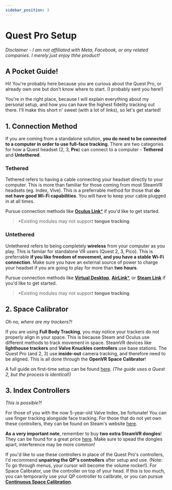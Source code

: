 ```yaml
---
sidebar_position: 3
---
```


# Quest Pro Setup

*Disclaimer - I am not affiliated with Meta, Facebook, or any related companies. I merely just enjoy thhe product!*

## A Pocket Guide!

Hi! You're probably here because you are curious about the Quest Pro, or already own one but don't know where to start. (I probably sent you here!) 

You're in the right place, because I will explain everything about my personal setup, and how you can have the highest fidelity tracking out there. I'll make this short n' sweet (with a lot of links), so let's get started!

## 1. Connection Method

If you are coming from a standalone solution, **you do need to be connected to a computer in order to use full-face tracking**. There are two categories for how a Quest headset (2, 3, **Pro**) can connect to a computer - **Tethered** and **Untethered**. 

### Tethered

Tethered refers to having a cable connecting your headset directly to your computer. This is more than familiar for those coming from most SteamVR headsets (eg. Index, Vive). This is a preferrable method for those that **do not have good Wi-Fi capabilities**. You will have to keep your cable plugged in at all times. 

Pursue connection methods like [**Oculus Link***](https://docs.vrcft.io/docs/hardware/quest-pro#oculus-linkairlink-setup) if you'd like to get started.

> *Existing modules may not support **tongue tracking**. 

### Untethered

Untethered refers to being completely **wireless** from your computer as you play. This is famiiar for standalone VR users (Quest 2, 3, Pico). This is preferrable **if you like freedom of movement, and you have a stable Wi-Fi connection**. Make sure you have an external source of power to charge your headset if you are going to play for more than **two hours**.

Pursue connection methods like [**Virtual Desktop**](https://docs.vrcft.io/docs/hardware/quest-pro#virtual-desktop-setup), [**AirLink***](https://docs.vrcft.io/docs/hardware/quest-pro#oculus-linkairlink-setup), or [**Steam Link**](https://docs.vrcft.io/docs/hardware/quest-pro#steamlink-setup) if you'd like to get started.

> *Existing modules may not support **tongue tracking**. 

## 2. Space Calibrator

*Oh no, where are my trackers?!*

If you are using **Full Body Tracking**, you may notice your trackers do not properly align in your space. This is because Steam and Oculus use different methods to track movement in space. SteamVR devices like **lighthouse trackers** and **Valve Knuckles controllers** use base stations. The Quest Pro (and 2, 3) use **inside-out** camera tracking, and therefore need to be aligned. This is all done through the **OpenVR Space Calibrator**! 

A full guide on first-time setup can be found [here](https://www.youtube.com/watch?v=PBZwX3iwaMY&t=24s). *(The guide uses a Quest 2, but the process is identical!)*

## 3. Index Controllers

*This is possible?!*

For those of you with the now 5-year-old Valve Index, be fortunate! You can use finger tracking alongside face tracking. For those that do not yet own these controllers, they can be found on Steam's website [here](https://store.steampowered.com/valveindex).

**As a very important note**, remember to buy **two extra SteamVR dongles**! They can be found for a great price [here](https://www.eozvr.com/products/steamvr-dongle). Make sure to spead the dongles apart, interference may be more common!

If you'd like to use these controllers in place of the Quest Pro's controllers, I'd recommend **unpairing the QP's controllers** after setup and use. (Note: To go through menus, your cursor will become the volume rocker!). For Space Calibrator, use the controller on top of your head. If this is too much, you can temporarily use your QP controller to calibrate, or you can pursue [**Continuous Space Calibration**](https://www.youtube.com/watch?v=WYvEb0DP4uo).